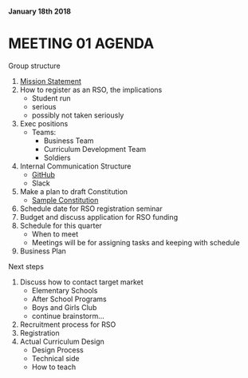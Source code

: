 #### January 18th 2018

# MEETING 01 AGENDA

Group structure

1. [Mission Statement](https://articles.bplans.com/writing-a-mission-statement/)
2. How to register as an RSO, the implications
	- Student run 
	- serious
	- possibly not taken seriously
3. Exec positions
	- Teams:
		- Business Team
		- Curriculum Development Team
		- Soldiers
4. Internal Communication Structure
	- [GitHub](https://github.com/ktwong27/UW-CSE-Elementary-Outreach)
	- Slack
5. Make a plan to draft Constitution
	- [Sample Constitution](http://depts.washington.edu/thehub/forms_sao/RSO_Sample_Constitution.pdf)
6. Schedule date for RSO registration seminar
7. Budget and discuss application for RSO funding
8. Schedule for this quarter
	- When to meet
	- Meetings will be for assigning tasks and keeping with schedule
9. Business Plan

Next steps
1. Discuss how to contact target market 
	- Elementary Schools
	- After School Programs
	- Boys and Girls Club
	- continue brainstorm...
2. Recruitment process for RSO
3. Registration 
4. Actual Curriculum Design
	- Design Process
	- Technical side
	- How to teach